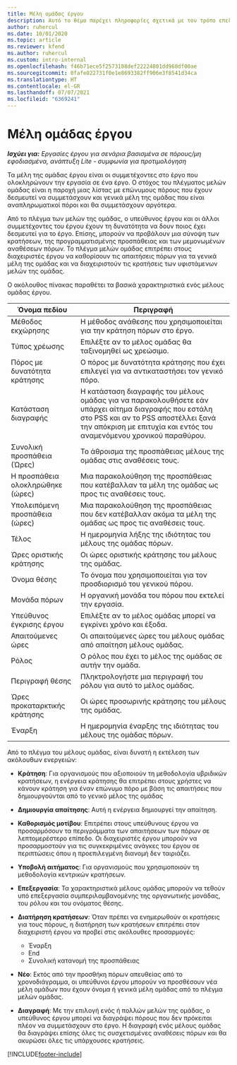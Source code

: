 ```yaml
---
title: Μέλη ομάδας έργου
description: Αυτό το θέμα παρέχει πληροφορίες σχετικά με τον τρόπο επεξεργασίας των πληροφοριών των μελών ομάδας έργου, των χαρακτηριστικών και του προγραμματισμού.
author: ruhercul
ms.date: 10/01/2020
ms.topic: article
ms.reviewer: kfend
ms.author: ruhercul
ms.custom: intro-internal
ms.openlocfilehash: f46b71ece5f2573108def22224801dd960df00ae
ms.sourcegitcommit: 0fafe022731f0e1e8693382ff906e3f8541d34ca
ms.translationtype: HT
ms.contentlocale: el-GR
ms.lasthandoff: 07/07/2021
ms.locfileid: "6369241"
---
```

# <a name="project-team-members"></a>Μέλη ομάδας έργου

_**Ισχύει για:** Εργασίες έργου για σενάρια βασισμένα σε πόρους/μη εφοδιασμένα, ανάπτυξη Lite - συμφωνία για προτιμολόγηση_

Τα μέλη της ομάδας έργου είναι οι συμμετέχοντες στο έργο που ολοκληρώνουν την εργασία σε ένα έργο. Ο στόχος του πλέγματος μελών ομάδας είναι η παροχή μιας λίστας με επώνυμους πόρους που έχουν δεσμευτεί να συμμετάσχουν και γενικά μέλη της ομάδας που είναι αναπληρωματικοί πόροι και θα συμμετάσχουν αργότερα.

Από το πλέγμα των μελών της ομάδας, ο υπεύθυνος έργου και οι άλλοι συμμετέχοντες του έργου έχουν τη δυνατότητα να δουν ποιος έχει δεσμευτεί για το έργο. Επίσης, μπορούν να προβάλουν μια σύνοψη των κρατήσεων, της προγραμματισμένης προσπάθειας και των μεμονωμένων αναθέσεων πόρων. Το πλέγμα μελών ομάδας επιτρέπει στους διαχειριστές έργου να καθορίσουν τις απαιτήσεις πόρων για τα γενικά μέλη της ομάδας και να διαχειριστούν τις κρατήσεις των υφιστάμενων μελών της ομάδας.

Ο ακόλουθος πίνακας παραθέτει τα βασικά χαρακτηριστικά ενός μέλους ομάδας έργου.

| Όνομα πεδίου          | Περιγραφή                                                                                                                                                                  |
|--------------------------|-----------------------------------------------------------------------------------------------------------------------------------------------------------------------------------|
| Μέθοδος εκχώρησης        | Η μέθοδος ανάθεσης που χρησιμοποιείται για την κράτηση πόρων στο έργο.                                                                         |
| Τύπος χρέωσης             | Επιλέξτε αν το μέλος ομάδας θα ταξινομηθεί ως χρεώσιμο.                                                                                                                                       |
| Πόρος με δυνατότητα κράτησης        | Ο πόρος με δυνατότητα κράτησης που έχει επιλεγεί για να αντικαταστήσει τον γενικό πόρο.                                                                                                                   |
| Κατάσταση διαγραφής            | Η κατάσταση διαγραφής του μέλους ομάδας για να παρακολουθήσετε εάν υπάρχει αίτημα διαγραφής που εστάλη στο PSS και αν το PSS αποστέλλει ξανά την απόκριση με επιτυχία και εντός του αναμενόμενου χρονικού παραθύρου. |
| Συνολική προσπάθεια (Ώρες)     | Το άθροισμα της προσπάθειας μέλους της ομάδας στις αναθέσεις τους.                                                                                                                         |
| Η προσπάθεια ολοκληρώθηκε (ώρες) | Μια παρακολούθηση της προσπάθειας που κατέβαλλαν τα μέλη της ομάδας ως προς τις αναθέσεις τους.                                                                                           |
| Υπολειπόμενη προσπάθεια (ώρες) | Μια παρακολούθηση της προσπάθειας που δεν κατέβαλλαν ακόμα τα μέλη της ομάδας ως προς τις αναθέσεις τους.                                                                                    |
| Τέλος                   | Η ημερομηνία λήξης της ιδιότητας του μέλους της ομάδας πόρων.                                                                                                                                            |
| Ώρες οριστικής κράτησης        | Οι ώρες οριστικής κράτησης του μέλους της ομάδας.                                                                                                                                                                |
| Όνομα θέσης            | Το όνομα που χρησιμοποιείται για τον προσδιορισμό του γενικού πόρου.                                                                                                                                   |
| Μονάδα πόρων          | Η οργανική μονάδα του πόρου που εκτελεί την εργασία.                                                                                                                      |
| Υπεύθυνος έγκρισης έργου         | Επιλέξτε αν το μέλος ομάδας μπορεί να εγκρίνει χρόνο και έξοδα.                                                                                                                     |
| Απαιτούμενες ώρες           | Οι απαιτούμενες ώρες του μέλους ομάδας από απαίτηση μέλους ομάδας.                                                                                                                       |
| Ρόλος                     | Ο ρόλος που έχει το μέλος της ομάδας σε αυτήν την ομάδα.                                                                                                                                |
| Περιγραφή θέσης     | Πληκτρολογήστε μια περιγραφή του ρόλου για αυτό το μέλος ομάδας.                                                                                                                             |
| Ώρες προκαταρκτικής κράτησης        | Οι ώρες προσωρινής κράτησης του μέλους της ομάδας.                                                                                                                                                                 |
| Έναρξη                    | Η ημερομηνία έναρξης της ιδιότητας του μέλους της ομάδας πόρων.                                                                                                                                          |

Από το πλέγμα του μέλους ομάδας, είναι δυνατή η εκτέλεση των ακόλουθων ενεργειών:

- **Κράτηση**: Για οργανισμούς που αξιοποιούν τη μεθοδολογία υβριδικών κρατήσεων, η ενέργεια κράτησης θα επιτρέπει στους χρήστες να κάνουν κράτηση για έναν επώνυμο πόρο με βάση τις απαιτήσεις που δημιουργούνται από το γενικό μέλος της ομάδας
- **Δημιουργία απαίτησης**: Αυτή η ενέργεια δημιουργεί την απαίτηση.
- **Καθορισμός μοτίβου**: Επιτρέπει στους υπεύθυνους έργου να προσαρμόσουν τα περιγράμματα των απαιτήσεων των πόρων σε λεπτομερέστερο επίπεδο. Οι διαχειριστές έργου μπορούν να προσαρμοστούν για τις συγκεκριμένες ανάγκες του έργου σε περιπτώσεις όπου η προεπιλεγμένη διανομή δεν ταιριάζει.
- **Υποβολή αιτήματος**: Για οργανισμούς που χρησιμοποιούν τη μεθοδολογία κεντρικών κρατήσεων.
- **Επεξεργασία**: Τα χαρακτηριστικά μέλους ομάδας μπορούν να τεθούν υπό επεξεργασία συμπεριλαμβανομένης της οργανωτικής μονάδας, του ρόλου και του ονόματος θέσης.
- **Διατήρηση κρατήσεων**: Όταν πρέπει να ενημερωθούν οι κρατήσεις για τους πόρους, η διατήρηση των κρατήσεων επιτρέπει στον διαχειριστή έργου να προβεί στις ακόλουθες προσαρμογές:

    - Έναρξη
    - End
    - Συνολική κατανομή της προσπάθειας

- **Νέο**: Εκτός από την προσθήκη πόρων απευθείας από το χρονοδιάγραμμα, οι υπεύθυνοι έργου μπορούν να προσθέσουν νέα μέλη ομάδων που έχουν όνομα ή γενικά μέλη ομάδας από το πλέγμα μελών ομάδας.
- **Διαγραφή**: Με την επιλογή ενός ή πολλών μελών της ομάδας, ο υπεύθυνος έργου μπορεί να διαγράψει πόρους που δεν πρόκειται πλέον να συμμετάσχουν στο έργο. Η διαγραφή ενός μέλους ομάδας θα διαγράψει επίσης όλες τις συσχετισμένες αναθέσεις πόρων και θα ακυρώσει όλες τις υπάρχουσες κρατήσεις.


[!INCLUDE[footer-include](../includes/footer-banner.md)]